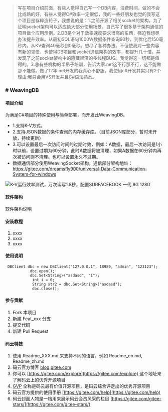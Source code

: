 > 写在项目介绍前面，有些人觉得自己写一个DB内容，浪费时间，做的不会比成熟的好，有些人觉得C#效率一定很低，我的一些好朋友也觉的我写这个项目是存粹造轮子，我想说的是：1.之前开源了相关socket的架构，为了证明socket架构可以适应绝大部分使用场景，自己写了很多基于架构通信的项目做个应用示例。2.DB是个对于效率速度要求很高的东西，强迫我想尽办法提升效率。从最初SQL语句1000W数据条件查询90秒，到优化后150毫秒内。从KV查询40毫秒到0毫秒。想尽了各种办法。不但使我对一些内容有新的领悟，也使得DB项目和socket通信架构的效率，都提升几十倍。并发现了之前socket架构中的隐藏很深的多线程BUG。我觉得这一切都是值得的。3.总有些机构的半吊子培训，告诉大家.net这不行那不行，这不能做那不能做。做了12年.net开发的我真心不舒服，我使用c#开发其实只有2个理由:我只会用VS开发并且C#语法熟悉。

### # WeavingDB


#### 项目介绍
为满足C#项目的特殊使用与简单部署，而开发此WeavingDB。


- 1.支持K-V方式。
- 2.支持JSON数据的条件查询的内存缓存库。（目前JSON库部分，暂时未开放，持续更新）
- 3.可以设置最后一次访问时间的过期时效，例如：A数据，最后一次访问是1小时以前，设置过期为60分钟，此时A数据将被清理，如果A数据在60分钟内再次被访问则不清理。也可以设置永久不过期。
- 数据通信部分使用WeavingSocket架构，通信部分架构地址：https://gitee.com/dreamsfly900/universal-Data-Communication-System-for-windows

![K-V运行效率测试，万次读写1.8秒，配置SURFACEBOOK 一代 8G 128G](https://images.gitee.com/uploads/images/2018/1201/092336_926426c6_598831.png "a0f86c0262df10cc9cc3c509714c935.png")
#### 软件架构
软件架构说明


#### 安装教程

1. xxxx
2. xxxx
3. xxxx

#### 使用说明


```
 DBClient dbc = new DBClient("127.0.0.1", 18989, "admin", "123123");
           dbc.open();
           dbc.Set<String>("asdasd", "1");
            int i = 0;
            String str2 = dbc.Get<String>("asdasd");
            dbc.close();
```


#### 参与贡献

1. Fork 本项目
2. 新建 Feat_xxx 分支
3. 提交代码
4. 新建 Pull Request


#### 码云特技

1. 使用 Readme\_XXX.md 来支持不同的语言，例如 Readme\_en.md, Readme\_zh.md
2. 码云官方博客 [blog.gitee.com](https://blog.gitee.com)
3. 你可以 [https://gitee.com/explore](https://gitee.com/explore) 这个地址来了解码云上的优秀开源项目
4. [GVP](https://gitee.com/gvp) 全称是码云最有价值开源项目，是码云综合评定出的优秀开源项目
5. 码云官方提供的使用手册 [https://gitee.com/help](https://gitee.com/help)
6. 码云封面人物是一档用来展示码云会员风采的栏目 [https://gitee.com/gitee-stars/](https://gitee.com/gitee-stars/)